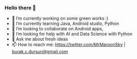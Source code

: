 ### Hello there 👋


- 🔭 I’m currently working on some green works :) 
- 🌱 I’m currently learning Java, Android studio, Python
- 👯 I’m looking to collaborate on Android apps,  
- 🤔 I’m looking for help with AI and Data Science with Python
- 💬 Ask me about fresh ideas 
- 📫 How to reach me: https://twitter.com/MrMaroonSky | burak.c.dursun@gmail.com

